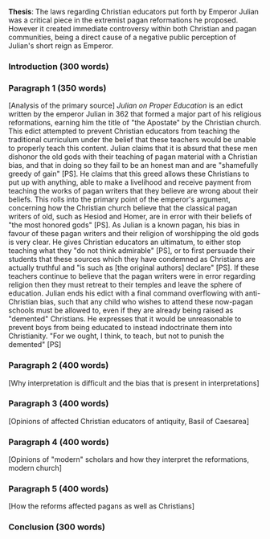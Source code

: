 **Thesis**:
The laws regarding Christian educators put forth by Emperor Julian was a critical piece in the extremist pagan reformations he proposed. However it created immediate controversy within both Christian and pagan communities, being a direct cause of a negative public perception of Julian's short reign as Emperor.

### Introduction (300 words)

### Paragraph 1 (350 words)
[Analysis of the primary source]
*Julian on Proper Education* is an edict written by the emperor Julian in 362 that formed a major part of his religious reformations, earning him the title of "the Apostate" by the Christian church. This edict attempted to prevent Christian educators from teaching the traditional curriculum under the belief that these teachers would be unable to properly teach this content.  Julian claims that it is absurd that these men dishonor the old gods with their teaching of pagan material with a Christian bias, and that in doing so they fail to be an honest man and are "shamefully greedy of gain" [PS].  He claims that this greed allows these Christians to put up with anything, able to make a livelihood and receive payment from teaching the works of pagan writers that they believe are wrong about their beliefs.  This rolls into the primary point of the emperor's argument, concerning how the Christian church believe that the classical pagan writers of old, such as Hesiod and Homer, are in error with their beliefs of "the most honored gods" [PS]. As Julian is a known pagan, his bias in favour of these pagan writers and their religion of worshipping the old gods is very clear. He gives Christian educators an ultimatum, to either stop teaching what they "do not think admirable" [PS], or to first persuade their students that these sources which they have condemned as Christians are actually truthful and "is such as \[the original authors] declare" [PS]. If these teachers continue to believe that the pagan writers were in error regarding religion then they must retreat to their temples and leave the sphere of education. Julian ends his edict with a final command overflowing with anti-Christian bias, such that any child who wishes to attend these now-pagan schools must be allowed to, even if they are already being raised as "demented" Christians. He expresses that it would be unreasonable to prevent boys from being educated to instead indoctrinate them into Christianity. "For we ought, I think, to teach, but not to punish the demented" [PS]
### Paragraph 2 (400 words)
[Why interpretation is difficult and the bias that is present in interpretations]

### Paragraph 3 (400 words)
[Opinions of affected Christian educators of antiquity, Basil of Caesarea]

### Paragraph 4 (400 words)
[Opinions of "modern" scholars and how they interpret the reformations, modern church]

### Paragraph 5 (400 words)
[How the reforms affected pagans as well as Christians]

### Conclusion (300 words)